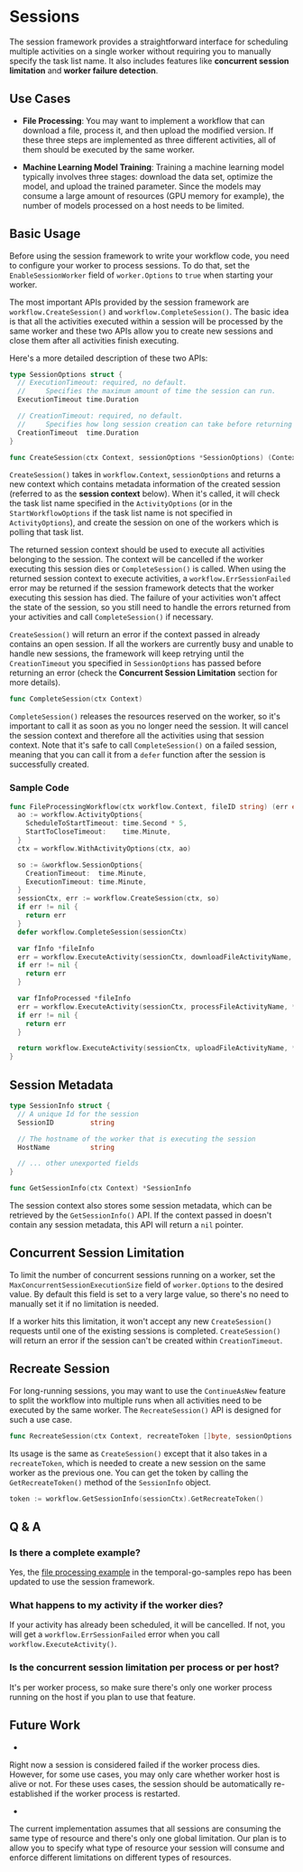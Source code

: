# Sessions

The session framework provides a straightforward interface for scheduling multiple activities on a single worker without requiring you to manually specify the task list name. It also includes features like **concurrent session limitation** and **worker failure detection**.

## Use Cases

- **File Processing**: You may want to implement a workflow that can download a file, process it, and then upload the modified version. If these three steps are implemented as three different activities, all of them should be executed by the same worker.

- **Machine Learning Model Training**: Training a machine learning model typically involves three stages: download the data set, optimize the model, and upload the trained parameter. Since the models may consume a large amount of resources (GPU memory for example), the number of models processed on a host needs to be limited.

## Basic Usage

Before using the session framework to write your workflow code, you need to configure your worker to process sessions. To do that, set the `EnableSessionWorker` field of `worker.Options` to `true` when starting your worker.

The most important APIs provided by the session framework are `workflow.CreateSession()` and `workflow.CompleteSession()`. The basic idea is that all the activities executed within a session will be processed by the same worker and these two APIs allow you to create new sessions and close them after all activities finish executing.

Here's a more detailed description of these two APIs:
```go
type SessionOptions struct {
  // ExecutionTimeout: required, no default.
  //     Specifies the maximum amount of time the session can run.
  ExecutionTimeout time.Duration

  // CreationTimeout: required, no default.
  //     Specifies how long session creation can take before returning an error.
  CreationTimeout  time.Duration
}

func CreateSession(ctx Context, sessionOptions *SessionOptions) (Context, error)
```

`CreateSession()` takes in `workflow.Context`, `sessionOptions` and returns a new context which contains metadata information of the created session (referred to as the **session context** below). When it's called, it will check the task list name specified in the `ActivityOptions` (or in the `StartWorkflowOptions` if the task list name is not specified in `ActivityOptions`), and create the session on one of the workers which is polling that task list.

The returned session context should be used to execute all activities belonging to the session. The context will be cancelled if the worker executing this session dies or `CompleteSession()` is called. When using the returned session context to execute activities, a `workflow.ErrSessionFailed` error may be returned if the session framework detects that the worker executing this session has died. The failure of your activities won't affect the state of the session, so you still need to handle the errors returned from your activities and call `CompleteSession()` if necessary.

`CreateSession()` will return an error if the context passed in already contains an open session. If all the workers are currently busy and unable to handle new sessions, the framework will keep retrying until the `CreationTimeout` you specified in `SessionOptions` has passed before returning an error (check the **Concurrent Session Limitation** section for more details).

```go
func CompleteSession(ctx Context)
```

`CompleteSession()` releases the resources reserved on the worker, so it's important to call it as soon as you no longer need the session. It will cancel the session context and therefore all the activities using that session context. Note that it's safe to call `CompleteSession()` on a failed session, meaning that you can call it from a `defer` function after the session is successfully created.

### Sample Code

```go
func FileProcessingWorkflow(ctx workflow.Context, fileID string) (err error) {
  ao := workflow.ActivityOptions{
    ScheduleToStartTimeout: time.Second * 5,
    StartToCloseTimeout:    time.Minute,
  }
  ctx = workflow.WithActivityOptions(ctx, ao)

  so := &workflow.SessionOptions{
    CreationTimeout:  time.Minute,
    ExecutionTimeout: time.Minute,
  }
  sessionCtx, err := workflow.CreateSession(ctx, so)
  if err != nil {
    return err
  }
  defer workflow.CompleteSession(sessionCtx)

  var fInfo *fileInfo
  err = workflow.ExecuteActivity(sessionCtx, downloadFileActivityName, fileID).Get(sessionCtx, &fInfo)
  if err != nil {
    return err
  }

  var fInfoProcessed *fileInfo
  err = workflow.ExecuteActivity(sessionCtx, processFileActivityName, *fInfo).Get(sessionCtx, &fInfoProcessed)
  if err != nil {
    return err
  }

  return workflow.ExecuteActivity(sessionCtx, uploadFileActivityName, *fInfoProcessed).Get(sessionCtx, nil)
}
```

## Session Metadata

```go
type SessionInfo struct {
  // A unique Id for the session
  SessionID         string

  // The hostname of the worker that is executing the session
  HostName          string

  // ... other unexported fields
}

func GetSessionInfo(ctx Context) *SessionInfo
```

The session context also stores some session metadata, which can be retrieved by the `GetSessionInfo()` API. If the context passed in doesn't contain any session metadata, this API will return a `nil` pointer.

## Concurrent Session Limitation

To limit the number of concurrent sessions running on a worker, set the `MaxConcurrentSessionExecutionSize` field of `worker.Options` to the desired value. By default this field is set to a very large value, so there's no need to manually set it if no limitation is needed.

If a worker hits this limitation, it won't accept any new `CreateSession()` requests until one of the existing sessions is completed. `CreateSession()` will return an error if the session can't be created within `CreationTimeout`.

## Recreate Session

For long-running sessions, you may want to use the `ContinueAsNew` feature to split the workflow into multiple runs when all activities need to be executed by the same worker. The `RecreateSession()`  API is designed for such a use case.

```go
func RecreateSession(ctx Context, recreateToken []byte, sessionOptions *SessionOptions) (Context, error)
```

Its usage is the same as `CreateSession()` except that it also takes in a `recreateToken`, which is needed to create a new session on the same worker as the previous one. You can get the token by calling the `GetRecreateToken()` method of the `SessionInfo` object.

```go
token := workflow.GetSessionInfo(sessionCtx).GetRecreateToken()
```

## Q & A

### Is there a complete example?
Yes, the [file processing example](https://github.com/temporalio/temporal-go-samples/blob/master/cmd/samples/fileprocessing/workflow.go) in the temporal-go-samples repo has been updated to use the session framework.

### What happens to my activity if the worker dies?
If your activity has already been scheduled, it will be cancelled. If not, you will get a `workflow.ErrSessionFailed` error when you call `workflow.ExecuteActivity()`.

### Is the concurrent session limitation per process or per host?
It's per worker process, so make sure there's only one worker process running on the host if you plan to use that feature.


## Future Work

* 
Right now a session is considered failed if the worker process dies. However, for some use cases, you may only care whether worker host is alive or not. For these uses cases, the session should be automatically re-established if the worker process is restarted.

* 
The current implementation assumes that all sessions are consuming the same type of resource and there's only one global limitation. Our plan is to allow you to specify what type of resource your session will consume and enforce different limitations on different types of resources.

